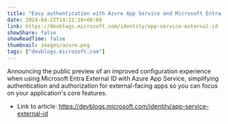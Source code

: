 ```yaml
---
title: "Easy authentication with Azure App Service and Microsoft Entra External ID"
date: 2024-04-22T14:12:18+00:00
link: https://devblogs.microsoft.com/identity/app-service-external-id
showShare: false
showReadTime: false
thumbnail: images/azure.png
tags: ["devblogs.microsoft.com"]
---
```

Announcing the public preview of an improved configuration experience when using Microsoft Entra External ID with Azure App Service, simplifying authentication and authorization for external-facing apps so you can focus on your application's core features.

- Link to article: https://devblogs.microsoft.com/identity/app-service-external-id